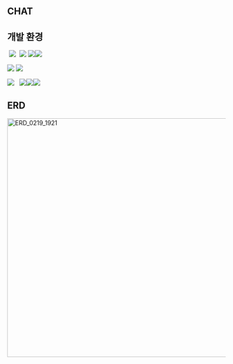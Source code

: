 ## CHAT

## **개발 환경**

 &nbsp;<img src="https://img.shields.io/badge/Back end-FFFFFF?style=for-the-badge&logo=a&logoColor=black"> &nbsp;<img src="https://img.shields.io/badge/JAVA 17-007396?style=for-the-badge&logo=JAVA&logoColor=white"> <img src="https://img.shields.io/badge/Spring%20Boot%20-6DB33F?style=for-the-badge&logo=SpringBoot&logoColor=white"><img src="https://img.shields.io/badge/Maven-C71A36?style=for-the-badge&logo=apachemaven&logoColor=white">

<img src="https://img.shields.io/badge/Front end-FFFFFF?style=for-the-badge&logo=a&logoColor=black">&nbsp;<img src="https://img.shields.io/badge/Vue.js-4FC08D?style=for-the-badge&logo=vuedotjs&logoColor=white">

<img src="https://img.shields.io/badge/DATABASE-FFFFFF?style=for-the-badge&logo=a&logoColor=black"> &nbsp; <img src="https://img.shields.io/badge/ORACLE-F40D12?style=for-the-badge&logo=oracle&logoColor=white"><img src="https://img.shields.io/badge/MongoDB-47A248?style=for-the-badge&logo=mongodb&logoColor=white"><img src="https://img.shields.io/badge/Redis-FF4438?style=for-the-badge&logo=Redis&logoColor=white">

<!-- <img src="https://img.shields.io/badge/Docker-2496ED?style=for-the-badge&logo=docker&logoColor=white"> -->

## **ERD**
<img width="550" alt="ERD_0219_1921" src="https://github.com/user-attachments/assets/178e7d6f-4ac1-48bf-a54d-ddecd926b800" />
